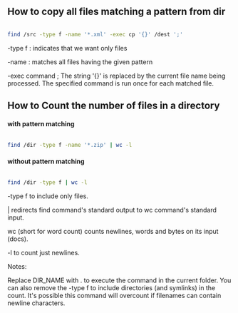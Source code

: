 



## How to copy all files matching a pattern from dir 

```bash

find /src -type f -name '*.xml' -exec cp '{}' /dest ';'

```

-type f : indicates that we want only files

-name <pattern>: matches all files having the given pattern

-exec command ; The string '{}' is replaced by the current file name being processed. The specified command is run once for each matched file.



## How to Count the number of files in a directory

#### with pattern matching

```bash

find /dir -type f -name '*.zip' | wc -l

```

#### without pattern matching 

```bash

find /dir -type f | wc -l

```

-type f to include only files.

|  redirects find command's standard output to wc command's standard input.

wc (short for word count) counts newlines, words and bytes on its input (docs).

-l to count just newlines.

Notes:

Replace DIR_NAME with . to execute the command in the current folder.
You can also remove the -type f to include directories (and symlinks) in the count.
It's possible this command will overcount if filenames can contain newline characters.
